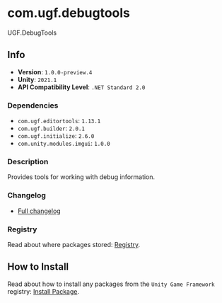 # com.ugf.debugtools

UGF.DebugTools

## Info

- **Version**: `1.0.0-preview.4`
- **Unity**: `2021.1`
- **API Compatibility Level**: `.NET Standard 2.0`

### Dependencies

- `com.ugf.editortools`: `1.13.1`
- `com.ugf.builder`: `2.0.1`
- `com.ugf.initialize`: `2.6.0`
- `com.unity.modules.imgui`: `1.0.0`


### Description

Provides tools for working with debug information.

### Changelog

- [Full changelog](changelog.md)

### Registry

Read about where packages stored: [Registry](https://github.com/unity-game-framework/organization/blob/main/docs/registry.md).

## How to Install

Read about how to install any packages from the `Unity Game Framework` registry: [Install Package](https://github.com/unity-game-framework/organization/blob/main/docs/install-packages.md).
